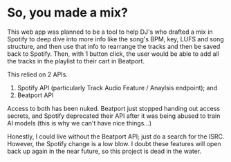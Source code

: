 # So, you made a mix?

This web app was planned to be a tool to help DJ's who drafted a mix in Spotify to deep dive into more info like the song's BPM, key, LUFS and song structure, and then use that info to rearrange the tracks and then be saved back to Spotify. Then, with 1 button click, the user would be able to add all the tracks in the playlist to their cart in Beatport.

This relied on 2 APIs.

  1. Spotify API (particularly Track Audio Feature / Anaylsis endpoint); and
  2. Beatport API

Access to both has been nuked. Beatport just stopped handing out access secrets, and Spotify deprecated their API after it was being abused to train AI models (this is why we can't have nice things...)

Honestly, I could live without the Beatport API; just do a search for the ISRC. However, the Spotify change is a low blow. I doubt these features will open back up again in the near future, so this project is dead in the water.
